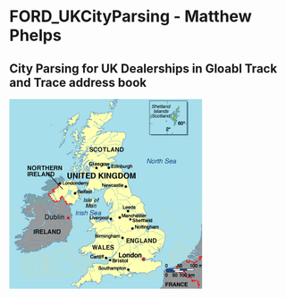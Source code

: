 # FORD_UKCityParsing - Matthew Phelps
## City Parsing for UK Dealerships in Gloabl Track and Trace address book

![picture of uk](img/uk.png)
